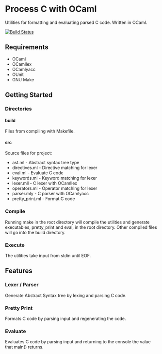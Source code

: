# Process C with OCaml

Utilities for formatting and evaluating parsed C code. Written in OCaml.

[![Build Status](https://travis-ci.org/brianji/pcwo.svg?branch=master)](https://travis-ci.org/brianji/pcwo)

## Requirements
- OCaml
- OCamllex
- OCamlyacc
- OUnit
- GNU Make

## Getting Started
### Directories
#### build
Files from compiling with Makefile.
#### src
Source files for project:
- ast.ml - Abstract syntax tree type
- directives.ml - Directive matching for lexer
- eval.ml - Evaluate C code
- keywords.ml - Keyword matching for lexer
- lexer.mll - C lexer with OCamllex
- operators.ml - Operator matching for lexer
- parser.mly - C parser with OCamlyacc
- pretty_print.ml - Format C code

### Compile
Running make in the root directory will compile the utilities and generate executables, pretty_print and eval, in the root directory. Other compiled files will go into the build directory.

### Execute
The utilities take input from stdin until EOF.

## Features
### Lexer / Parser
Generate Abstract Syntax tree by lexing and parsing C code.
### Pretty Print
Formats C code by parsing input and regenerating the code.
### Evaluate
Evaluates C code by parsing input and returning to the console the value that main() returns.
